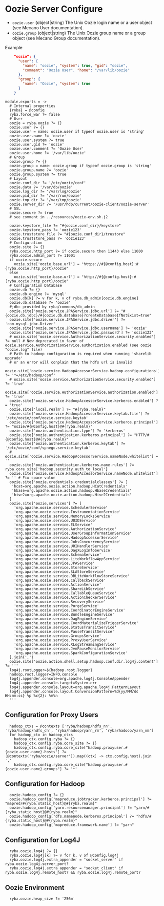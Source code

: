 
# Oozie Server Configure

*   `oozie.user` (object|string)
    The Unix Oozie login name or a user object (see Mecano User documentation).
*   `oozie.group` (object|string)
    The Unix Oozie group name or a group object (see Mecano Group documentation).

Example

```json
    "oozie": {
      "user": {
        "name": "oozie", "system": true, "gid": "oozie",
        "comment": "Oozie User", "home": "/var/lib/oozie"
      },
      "group": {
        "name": "Oozie", "system": true
      }
    }
```

    module.exports = ->
      # Internal properties
      {ryba} = @config
      ryba.force_war ?= false
      # User
      oozie = ryba.oozie ?= {}
      oozie.user ?= {}
      oozie.user = name: oozie.user if typeof oozie.user is 'string'
      oozie.user.name ?= 'oozie'
      oozie.user.system ?= true
      oozie.user.gid ?= 'oozie'
      oozie.user.comment ?= 'Oozie User'
      oozie.user.home ?= '/var/lib/oozie'
      # Group
      oozie.group ?= {}
      oozie.group = name: oozie.group if typeof oozie.group is 'string'
      oozie.group.name ?= 'oozie'
      oozie.group.system ?= true
      # Layout
      oozie.conf_dir ?= '/etc/oozie/conf'
      oozie.data ?= '/var/db/oozie'
      oozie.log_dir ?= '/var/log/oozie'
      oozie.pid_dir ?= '/var/run/oozie'
      oozie.tmp_dir ?= '/var/tmp/oozie'
      oozie.server_dir ?= '/usr/hdp/current/oozie-client/oozie-server'
      # SSL
      oozie.secure ?= true
      # see comment in ../resources/oozie-env.sh.j2

      oozie.keystore_file ?= "#{oozie.conf_dir}/keystore"
      oozie.keystore_pass ?= 'oozie123'
      oozie.truststore_file ?= "#{oozie.conf_dir}/trustore"
      oozie.truststore_pass ?= 'oozie123'
      # Configuration
      oozie.site ?= {}
      ryba.oozie.http_port ?= if oozie.secure then 11443 else 11000
      ryba.oozie.admin_port ?= 11001
      if oozie.secure
        oozie.site['oozie.base.url'] = "https://#{@config.host}:#{ryba.oozie.http_port}/oozie"
      else
        oozie.site['oozie.base.url'] = "http://#{@config.host}:#{ryba.oozie.http_port}/oozie"
      # Configuration Database
      oozie.db ?= {}
      oozie.db.engine ?= 'mysql'
      oozie.db[k] ?= v for k, v of ryba.db_admin[oozie.db.engine]
      oozie.db.database ?= 'oozie'
      #jdbc provided by ryba/commons/db_admin
      oozie.site['oozie.service.JPAService.jdbc.url'] ?= "#{oozie.db.jdbc}/#{oozie.db.database}?createDatabaseIfNotExist=true"
      oozie.site['oozie.service.JPAService.jdbc.driver'] ?= 'com.mysql.jdbc.Driver'
      oozie.site['oozie.service.JPAService.jdbc.username'] ?= 'oozie'
      oozie.site['oozie.service.JPAService.jdbc.password'] ?= 'oozie123'
      # oozie.site['oozie.service.AuthorizationService.security.enabled'] ?= null # Now deprecated in favor of oozie.service.AuthorizationService.authorization.enabled (see oozie "oozie.log" file)
      # Path to hadoop configuration is required when running 'sharelib upgrade'
      # or an error will conplain that the hdfs url is invalid
      oozie.site['oozie.service.HadoopAccessorService.hadoop.configurations'] ?= '*=/etc/hadoop/conf'
      # oozie.site['oozie.service.AuthorizationService.security.enabled'] ?= 'true'
      oozie.site['oozie.service.AuthorizationService.authorization.enabled'] ?= 'true'
      oozie.site['oozie.service.HadoopAccessorService.kerberos.enabled'] ?= 'true'
      oozie.site['local.realm'] ?= "#{ryba.realm}"
      oozie.site['oozie.service.HadoopAccessorService.keytab.file'] ?= '/etc/oozie/conf/oozie.service.keytab'
      oozie.site['oozie.service.HadoopAccessorService.kerberos.principal'] ?= "oozie/#{@config.host}@#{ryba.realm}"
      oozie.site['oozie.authentication.type'] ?= 'kerberos'
      oozie.site['oozie.authentication.kerberos.principal'] ?= "HTTP/#{@config.host}@#{ryba.realm}"
      oozie.site['oozie.authentication.kerberos.keytab'] ?= '/etc/oozie/conf/spnego.service.keytab'
      # oozie.site['oozie.service.HadoopAccessorService.nameNode.whitelist'] = ''
      oozie.site['oozie.authentication.kerberos.name.rules'] ?= ryba.core_site['hadoop.security.auth_to_local']
      oozie.site['oozie.service.HadoopAccessorService.nameNode.whitelist'] ?= '' # Fix space value
      oozie.site['oozie.credentials.credentialclasses'] ?= [
       'hcat=org.apache.oozie.action.hadoop.HCatCredentials'
       'hbase=org.apache.oozie.action.hadoop.HbaseCredentials'
       'hive2=org.apache.oozie.action.hadoop.Hive2Credentials'
      ]
      oozie.site['oozie.services'] ?= [
        'org.apache.oozie.service.SchedulerService'
        'org.apache.oozie.service.InstrumentationService'
        'org.apache.oozie.service.MemoryLocksService'
        'org.apache.oozie.service.UUIDService'
        'org.apache.oozie.service.ELService'
        'org.apache.oozie.service.AuthorizationService'
        'org.apache.oozie.service.UserGroupInformationService'
        'org.apache.oozie.service.HadoopAccessorService'
        'org.apache.oozie.service.JobsConcurrencyService'
        'org.apache.oozie.service.URIHandlerService'
        'org.apache.oozie.service.DagXLogInfoService'
        'org.apache.oozie.service.SchemaService'
        'org.apache.oozie.service.LiteWorkflowAppService'
        'org.apache.oozie.service.JPAService'
        'org.apache.oozie.service.StoreService'
        'org.apache.oozie.service.SLAStoreService'
        'org.apache.oozie.service.DBLiteWorkflowStoreService'
        'org.apache.oozie.service.CallbackService'
        'org.apache.oozie.service.ActionService'
        'org.apache.oozie.service.ShareLibService'
        'org.apache.oozie.service.CallableQueueService'
        'org.apache.oozie.service.ActionCheckerService'
        'org.apache.oozie.service.RecoveryService'
        'org.apache.oozie.service.PurgeService'
        'org.apache.oozie.service.CoordinatorEngineService'
        'org.apache.oozie.service.BundleEngineService'
        'org.apache.oozie.service.DagEngineService'
        'org.apache.oozie.service.CoordMaterializeTriggerService'
        'org.apache.oozie.service.StatusTransitService'
        'org.apache.oozie.service.PauseTransitService'
        'org.apache.oozie.service.GroupsService'
        'org.apache.oozie.service.ProxyUserService'
        'org.apache.oozie.service.XLogStreamingService'
        'org.apache.oozie.service.JvmPauseMonitorService'
        'org.apache.oozie.service.SparkConfigurationService'
      ].join(',')
      oozie.site['oozie.action.shell.setup.hadoop.conf.dir.log4j.content'] ?= '''
      log4j.rootLogger=${hadoop.root.logger}
      hadoop.root.logger=INFO,console
      log4j.appender.console=org.apache.log4j.ConsoleAppender
      log4j.appender.console.target=System.err
      log4j.appender.console.layout=org.apache.log4j.PatternLayout
      log4j.appender.console.layout.ConversionPattern=%d{yy/MM/dd HH:mm:ss} %p %c{2}: %m%n
      '''

## Configuration for Proxy Users

      hadoop_ctxs = @contexts ['ryba/hadoop/hdfs_nn', 'ryba/hadoop/hdfs_dn', 'ryba/hadoop/yarn_rm', 'ryba/hadoop/yarn_nm']
      for hadoop_ctx in hadoop_ctxs
        hadoop_ctx.config.ryba ?= {}
        hadoop_ctx.config.ryba.core_site ?= {}
        hadoop_ctx.config.ryba.core_site["hadoop.proxyuser.#{oozie.user.name}.hosts"] ?= (@contexts('ryba/oozie/server')).map((ctx) -> ctx.config.host).join ','
        hadoop_ctx.config.ryba.core_site["hadoop.proxyuser.#{oozie.user.name}.groups"] ?= '*'

## Configuration for Hadoop

      oozie.hadoop_config ?= {}
      oozie.hadoop_config['mapreduce.jobtracker.kerberos.principal'] ?= "mapred/#{ryba.static_host}@#{ryba.realm}"
      oozie.hadoop_config['yarn.resourcemanager.principal'] ?= "yarn/#{ryba.static_host}@#{ryba.realm}"
      oozie.hadoop_config['dfs.namenode.kerberos.principal'] ?= "hdfs/#{ryba.static_host}@#{ryba.realm}"
      oozie.hadoop_config['mapreduce.framework.name'] ?= "yarn"

## Configuration for Log4J

      ryba.oozie.log4j ?= {}
      ryba.oozie.log4j[k] ?= v for k, v of @config.log4j
      ryba.oozie.log4j.extra_appender = "socket_server" if ryba.oozie.log4j.server_port?
      ryba.oozie.log4j.extra_appender = "socket_client" if ryba.oozie.log4j.remote_host? && ryba.oozie.log4j.remote_port?

## Oozie Environment

      ryba.oozie.heap_size ?= '256m'
